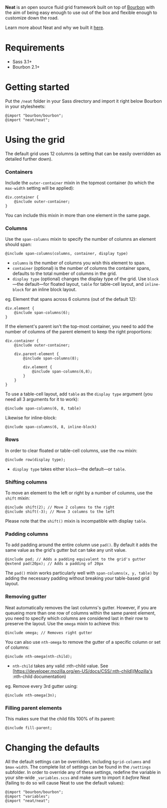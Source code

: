 **Neat** is an open source fluid grid framework built on top of [Bourbon](http://thoughtbot.com/bourbon) with the aim of being easy enough to use out of the box and flexible enough to customize down the road.

Learn more about Neat and why we built it [here](http://thoughtbot.com/neat/).

Requirements
===

- Sass 3.1+
- Bourbon 2.1+

Getting started
===

Put the ```/neat``` folder in your Sass directory and import it right below Bourbon in your stylesheets:

    @import "bourbon/bourbon";
    @import "neat/neat";
    

Using the grid
===
The default grid uses 12 columns (a setting that can be easily overridden as detailed further down).

### Containers
Include the ```outer-container``` mixin in the topmost container (to which the ```max-width``` setting will be applied):
    
    div.container {
        @include outer-container;
    }
    

You can include this mixin in more than one element in the same page.

### Columns
Use the ```span-columns``` mixin to specify the number of columns an element should span: 

    @include span-columns(columns, container, display type) 

* ```columns``` is the number of columns you wish this element to span.
* ```container``` (optional) is the number of columns the container spans, defaults to the total number of columns in the grid.
* ```display type``` (optional) changes the display type of the grid. Use ```block```—the default—for floated layout, ```table``` for table-cell layout, and ```inline-block``` for an inline block layout.

eg. Element that spans across 6 columns (out of the default 12):

    div.element {
        @include span-columns(6);
    }


If the element's parent isn't the top-most container, you need to add the number of columns of the parent element to keep the right proportions: 

    div.container {
        @include outer-container;
        
        div.parent-element {
            @include span-columns(8);
            
            div.element {
                @include span-columns(6,8);
            }
        }
    }

To use a table-cell layout, add ```table``` as the ```display type``` argument (you need all 3 arguments for it to work):

    @include span-columns(6, 8, table)


Likewise for inline-block:

    @include span-columns(6, 8, inline-block)


### Rows
In order to clear floated or table-cell columns, use the ```row``` mixin:

    @include row(display type);

* ```display type``` takes either ```block```—the default—or ```table```.


### Shifting columns


To move an element to the left or right by a number of columns, use the ```shift``` mixin:

    @include shift(2); // Move 2 columns to the right
    @include shift(-3); // Move 3 columns to the left
    
Please note that the ```shift()``` mixin is incompatible with display ```table```.


### Padding columns

To add padding around the entire column use ```pad()```. By default it adds the same value as the grid's gutter but can take any unit value.

    @include pad; // Adds a padding equivalent to the grid's gutter
    @extend pad(20px); // Adds a padding of 20px
    
The ```pad()``` mixin works particularly well with ```span-columns(x, y, table)``` by adding the necessary padding without breaking your table-based grid layout.

### Removing gutter

Neat automatically removes the last columns's gutter. However, if you are queueing more than one row of columns within the same parent element, you need to specify which columns are considered last in their row to preserve the layout. Use the ```omega``` mixin to achieve this:

    @include omega; // Removes right gutter

You can also use ```nth-omega``` to remove the gutter of a specific column or set of columns:

    @include nth-omega(nth-child);

* ```nth-child``` takes any valid :nth-child value. See [https://developer.mozilla.org/en-US/docs/CSS/:nth-child](Mozilla's :nth-child documentation)

eg. Remove every 3rd gutter using:

    @include nth-omega(3n);

### Filling parent elements

This makes sure that the child fills 100% of its parent:

    @include fill-parent;


Changing the defaults
===

All the default settings can be overridden, including ```$grid-columns``` and ```$max-width```. The complete list of settings can be found in the ```/settings``` subfolder. In order to override any of these settings, redefine the variable in your site-wide ```_variables.scss``` and make sure to import it *before* Neat (failing to do so will cause Neat to use the default values):

    @import "bourbon/bourbon";
    @import "variables";
    @import "neat/neat";
    

